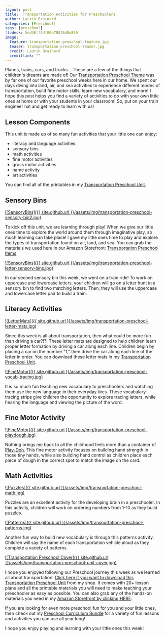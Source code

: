 ```yaml
---
layout: post
title:  Transportation Activities for Preschoolers
author: Laurin Brainard
categories: [Preschool]
tags: [preschool]
flodesk: 5ed46ff3df06e70026d0a856
image:
  feature: transportation-preschool-feature.jpg
  teaser: transportation-preschool-teaser.jpg
  credit: Laurin Brainard
  creditlink: ""
---
```

Planes, trains, cars, and trucks... These are a few of the things that children's dreams are made of! Our [Transportation Preschool Theme](https://www.teacherspayteachers.com/Product/Transportation-Theme-Preschool-Curriculum-and-Lesson-Plans-Pre-K-Activities-9382290?utm_source=PB%20Blog&utm_campaign=Transportation%20Preschool%20Unit) was by far one of our favorite preschool weeks here in our home. We spent our days diving into land, air, and sea activities to experience different modes of transportation, build fine motor skills, learn new vocabulary, and more! I hope this post helps you find a variety of activities to do with your own little ones at home or with your students in your classroom! So, put on your train engineer hat and get ready to learn with us!

## Lesson Components 
This unit is made up of so many fun activities that your little one can enjoy:
- literacy and language activities
- sensory bins 
- math activities
- fine motor activities
- gross motor activities
- name activity
- art activities

You can find all of the printables in my [Transportation Preschool Unit](https://www.teacherspayteachers.com/Product/Transportation-Theme-Preschool-Curriculum-and-Lesson-Plans-Pre-K-Activities-9382290?utm_source=PB%20Blog&utm_campaign=Transportation%20Preschool%20Unit). 

## Sensory Bins

[![SensoryBins]({{ site.github.url }}/assets/img/transportation-preschool-sensory-bin2.jpg)](https://www.teacherspayteachers.com/Product/Transportation-Theme-Preschool-Curriculum-and-Lesson-Plans-Pre-K-Activities-9382290?utm_source=PB%20Blog&utm_campaign=Transportation%20Preschool%20Unit)

To kick off this unit, we are learning through play! When we give our little ones time to explore the world around them through imaginative play, so much learning can take place! I gave my little ones time to play and explore the types of transportation found on air, land, and sea. You can grab the materials we used here in our Amazon Storefront: [Transportation Preschool Items](https://www.amazon.com/shop/theprimarybrain/list/KJUJOA00IRJD?ref_=cm_sw_r_cp_ud_aipsflist_aipsftheprimarybrain_0FBB8VRREAM76FVSSCXD)

[![SensoryBins]({{ site.github.url }}/assets/img/transportation-preschool-letter-sensory-bins.jpg)](https://www.teacherspayteachers.com/Product/Transportation-Theme-Preschool-Curriculum-and-Lesson-Plans-Pre-K-Activities-9382290?utm_source=PB%20Blog&utm_campaign=Transportation%20Preschool%20Unit)

In our second sensory bin this week, we went on a train ride! To work on uppercase and lowercase letters, your children will go on a letter hunt in a sensory bin to find two matching letters. Then, they will use the uppercase and lowercase letter pair to build a train.

## Literacy Activities

[![LetterMats]({{ site.github.url }}/assets/img/transportation-preschool-letter-mats.jpg)](https://www.teacherspayteachers.com/Product/Transportation-Theme-Preschool-Curriculum-and-Lesson-Plans-Pre-K-Activities-9382290?utm_source=PB%20Blog&utm_campaign=Transportation%20Preschool%20Unit)

Since this week is all about transportation, then what could be more fun than driving a car?!?! These letter mats are designed to help children learn proper letter formation by driving a car along each line. Children begin by placing a car on the number "1," then drive the car along each line of the letter in order. You can download these letter mats in my [Transportation Preschool Unit](https://www.teacherspayteachers.com/Product/Transportation-Theme-Preschool-Curriculum-and-Lesson-Plans-Pre-K-Activities-9382290?utm_source=PB%20Blog&utm_campaign=Transportation%20Preschool%20Unit). 

[![FineMotor]({{ site.github.url }}/assets/img/transportation-preschool-vocab-tracing.jpg)](https://www.teacherspayteachers.com/Product/Transportation-Theme-Preschool-Curriculum-and-Lesson-Plans-Pre-K-Activities-9382290?utm_source=PB%20Blog&utm_campaign=Transportation%20Preschool%20Unit)

It is so much fun teaching new vocabulary to preschoolers and watching them use the new language in their everyday lives. These vocabulary tracing strips give children the opportunity to explore tracing letters, while hearing the language and viewing the picture of the word. 

## Fine Motor Activity

[![FineMotor]({{ site.github.url }}/assets/img/transportation-preschool-playdough.jpg)](https://www.teacherspayteachers.com/Product/Transportation-Theme-Preschool-Curriculum-and-Lesson-Plans-Pre-K-Activities-9382290?utm_source=PB%20Blog&utm_campaign=Transportation%20Preschool%20Unit)

Nothing brings me back to all the childhood feels more than a container of [Play-Doh](https://amzn.to/43g5Qkh). This fine motor activity focuses on building hand strength in those tiny hands, while also building hand control as children place each piece of dough in the correct spot to match the image on the card. 

## Math Activities

[![Puzzles]({{ site.github.url }}/assets/img/transportation-preschool-math.jpg)](https://www.teacherspayteachers.com/Product/Transportation-Theme-Preschool-Curriculum-and-Lesson-Plans-Pre-K-Activities-9382290?utm_source=PB%20Blog&utm_campaign=Transportation%20Preschool%20Unit)

Puzzles are an excellent activity for the developing brain in a preschooler. In this activity, children will work on ordering numbers from 1-10 as they build puzzles. 

[![Patterns]({{ site.github.url }}/assets/img/transportation-preschool-patterns.jpg)](https://www.teacherspayteachers.com/Product/Transportation-Theme-Preschool-Curriculum-and-Lesson-Plans-Pre-K-Activities-9382290?utm_source=PB%20Blog&utm_campaign=Transportation%20Preschool%20Unit)

Another fun way to build new vocabulary is through this patterns activity. Children will say the name of each transportation vehicle aloud as they complete a variety of patterns. 

[![Transportation Preschool Cover]({{ site.github.url }}/assets/img/transportation-preschool-unit-cover.jpg)](https://www.teacherspayteachers.com/Product/Transportation-Theme-Preschool-Curriculum-and-Lesson-Plans-Pre-K-Activities-9382290?utm_source=PB%20Blog&utm_campaign=Transportation%20Preschool%20Unit)

I hope you enjoyed following our Preschool journey this week as we learned all about transportation! [Click here if you want to download this Transportation Preschool Unit](https://www.teacherspayteachers.com/Product/Transportation-Theme-Preschool-Curriculum-and-Lesson-Plans-Pre-K-Activities-9382290?utm_source=PB%20Blog&utm_campaign=Transportation%20Preschool%20Unit) from my shop. It comes with 20+ lesson plans and all the printable materials you will need to make teaching your preschooler as easy as possible. You can also grab any of the hands-on materials you need in my [Amazon Storefront by clicking HERE](https://www.amazon.com/shop/theprimarybrain/list/KJUJOA00IRJD?ref_=cm_sw_r_cp_ud_aipsflist_aipsftheprimarybrain_B9AH83XZ1BN2Y1W3QZPD).

If you are looking for even more preschool fun for you and your little ones, then check out my [Preschool Curriculum Bundle](https://www.teacherspayteachers.com/Product/Preschool-Curriculum-and-Lesson-Plans-Pre-K-Classroom-Homeschool-Themes-8371836?utm_source=PB%20Blog&utm_campaign=Transportation%20Preschool%20Blog%20End%20Bundle%20Link) for a variety of fun lessons and activities you can use all year long!

 I hope you enjoy playing and learning with your little ones this week! 